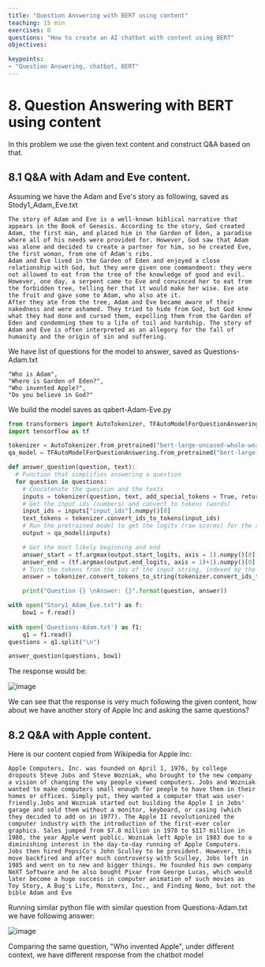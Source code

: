 ```yaml
---
title: "Question Answering with BERT using content"
teaching: 15 min
exercises: 0
questions: "How to create an AI chatbot with content using BERT"
objectives:

keypoints:
- "Question Answering, chatbot, BERT"
---
```


# 8. Question Answering with BERT using content

In this problem we use the given text content and construct Q&A based on that.

## 8.1 Q&A with Adam and Eve content.

Assuming we have the Adam and Eve's story as following, saved as Stody1_Adam_Eve.txt

```
The story of Adam and Eve is a well-known biblical narrative that appears in the Book of Genesis. According to the story, God created Adam, the first man, and placed him in the Garden of Eden, a paradise where all of his needs were provided for. However, God saw that Adam was alone and decided to create a partner for him, so he created Eve, the first woman, from one of Adam's ribs.
Adam and Eve lived in the Garden of Eden and enjoyed a close relationship with God, but they were given one commandment: they were not allowed to eat from the tree of the knowledge of good and evil. However, one day, a serpent came to Eve and convinced her to eat from the forbidden tree, telling her that it would make her wise. Eve ate the fruit and gave some to Adam, who also ate it.
After they ate from the tree, Adam and Eve became aware of their nakedness and were ashamed. They tried to hide from God, but God knew what they had done and cursed them, expelling them from the Garden of Eden and condemning them to a life of toil and hardship. The story of Adam and Eve is often interpreted as an allegory for the fall of humanity and the origin of sin and suffering.
```

We have list of questions for the model to answer, saved as Questions-Adam.txt

```
"Who is Adam",
"Where is Garden of Eden?",
"Who invented Apple?",
"Do you believe in God?"
```

We build the model saves as qabert-Adam-Eve.py

```python
from transformers import AutoTokenizer, TFAutoModelForQuestionAnswering
import tensorflow as tf

tokenizer = AutoTokenizer.from_pretrained("bert-large-uncased-whole-word-masking-finetuned-squad")
qa_model = TFAutoModelForQuestionAnswering.from_pretrained("bert-large-uncased-whole-word-masking-finetuned-squad")

def answer_question(question, text):
  # Function that simplifies answering a question
  for question in questions:
    # Concatenate the question and the textx
    inputs = tokenizer(question, text, add_special_tokens = True, return_tensors = 'tf')
    # Get the input ids (numbers) and convert to tokens (words)
    input_ids = inputs["input_ids"].numpy()[0]
    text_tokens = tokenizer.convert_ids_to_tokens(input_ids)
    # Run the pretrained model to get the logits (raw scores) for the scores
    output = qa_model(inputs)

    # Get the most likely beginning and end
    answer_start = tf.argmax(output.start_logits, axis = 1).numpy()[0]
    answer_end = (tf.argmax(output.end_logits, axis = 1)+1).numpy()[0]
    # Turn the tokens from the ids of the input string, indexed by the start and end tokens back into a string
    answer = tokenizer.convert_tokens_to_string(tokenizer.convert_ids_to_tokens(input_ids[answer_start:answer_end]))

    print("Question {} \nAnswer: {}".format(question, answer))

with open("Story1_Adam_Eve.txt") as f:
    bow1 = f.read()
    
with open('Questions-Adam.txt') as f1:
    q1 = f1.read()
questions = q1.split("\n")    

answer_question(questions, bow1)
```

The response would be:

![image](https://user-images.githubusercontent.com/43855029/222826253-256bbc05-a543-4279-b706-e1bf235cfaf1.png)

We can see that the response is very much following the given content, how about we have another story of Apple Inc  and asking the same questions?

## 8.2 Q&A with Apple content.

Here is our content copied from Wikipedia for Apple Inc:

```
Apple Computers, Inc. was founded on April 1, 1976, by college dropouts Steve Jobs and Steve Wozniak, who brought to the new company a vision of changing the way people viewed computers. Jobs and Wozniak wanted to make computers small enough for people to have them in their homes or offices. Simply put, they wanted a computer that was user-friendly.Jobs and Wozniak started out building the Apple I in Jobs' garage and sold them without a monitor, keyboard, or casing (which they decided to add on in 1977). The Apple II revolutionized the computer industry with the introduction of the first-ever color graphics. Sales jumped from $7.8 million in 1978 to $117 million in 1980, the year Apple went public. Wozniak left Apple in 1983 due to a diminishing interest in the day-to-day running of Apple Computers. Jobs then hired PepsiCo's John Sculley to be president. However, this move backfired and after much controversy with Sculley, Jobs left in 1985 and went on to new and bigger things. He founded his own company NeXT Software and he also bought Pixar from George Lucas, which would later become a huge success in computer animation of such movies as Toy Story, A Bug's Life, Monsters, Inc., and Finding Nemo, but not the bible Adam and Eve
```

Running similar python file with similar question from Questions-Adam.txt we have following answer:

![image](https://user-images.githubusercontent.com/43855029/222826679-d2f174de-7114-449a-8c8f-3b20e4639a87.png)

Comparing the same question, "Who invented Apple", under different context, we have different response from the chatbot model
